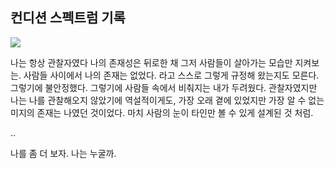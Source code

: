 ## 컨디션 스펙트럼 기록

<img src="https://github.com/BanBanMapMaker/BanBanMapMaker/assets/101504006/15a9dba7-6a16-4ff5-a570-4098bcfd921d">

나는 항상 관찰자였다 나의 존재성은 뒤로한 채 그저 사람들이 살아가는 모습만 지켜보는. 사람들 사이에서 나의 존재는 없었다. 라고 스스로 그렇게 규정해 왔는지도 모른다. 그렇기에 불안정했다. 그렇기에 사람들 속에서 비춰지는 내가 두려웠다. 관찰자였지만 나는 나를 관찰해오지 않았기에 역설적이게도, 가장 오래 곁에 있었지만 가장 알 수 없는 미지의 존재는 나였던 것이었다. 마치 사람의 눈이 타인만 볼 수 있게 설계된 것 처럼.

..

나를 좀 더 보자. 나는 누굴까. 
